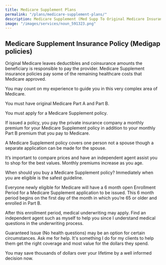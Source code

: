 ```yaml
---
title: Medicare Supplement Plans
permalink: "/plans/medicare-supplement-plans/"
description: Medicare Supplement (Med Supp To Original Medicare Insurance) Plans.
image: "/images/services/noun_591323.png"
---
```




## Medicare Supplement Insurance Policy (Medigap policies)

Original Medicare leaves deductibles and coinsurance amounts the beneficiary is responsible to pay the provider. Medicare Supplement insurance policies pay some of the remaining healthcare costs that Medicare approved.  

You may count on my experience to guide you in this very complex area of Medicare. 

You must have original Medicare Part A and Part B.

You must apply for a Medicare Supplement policy. 

If issued a policy, you pay the private insurance company a monthly premium for your Medicare Supplement policy in addition to your monthly Part B premium that you pay to Medicare. 

A Medicare Supplement policy covers one person not a spouse though a separate application can be made for the spouse.

It’s important to compare prices and have an independent agent assist you to shop for the best values. Monthly premiums increase as you age.  

When should you buy a Medicare Supplement policy?
Immediately when you are eligible is the safest guideline. 

Everyone newly eligible for Medicare will have a 6 month open Enrollment Period for a Medicare Supplement application to be issued. This 6 month period begins on the first day of the month in which you’re 65 or older and enrolled in Part B. 

After this enrollment period, medical underwriting may apply. Find an independent agent such as myself to help you since I understand medical questions in the underwriting process. 

Guaranteed Issue (No health questions) may be an option for certain circumstances. Ask me for help. It's something I do for my clients to help them get the right coverage and most value for the dollars they spend.

You may save thousands of dollars over your lifetime by a well informed decision now.  

